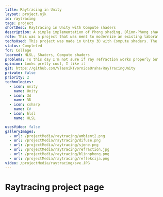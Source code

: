 ```yaml
---
title: Raytracing in Unity
layout: project.njk
id: raytracing
tags: project
shortDesc: Raytracing in Unity with Compute shaders
description: A simple implementation of Phong shading, Blinn-Phong shading, simple shadows and reflection and refraction with raytracing done with Compute shaders in Unity. The user can disable and enable different parts of shading in the Unity editor. The shader traces rays based on the objects in the scene and determines their colour depending on what parts of the shader are on and the number of bounces/refractions.
role: This was a project that was ment to modernize an existing laboratory exercise at FER. The idea was to rewrite most of the old .NET/Java code and port it into Unity and most importantly, improve rendering performance. This was done by using compute shaders which run lots of parallel threads strictly on the GPU and therefore improve pixel by pixel calculations.
techsUsed: This project was made in Unity 3D with Compute shaders. The shader calculates and overlays the camera image with the one it renders. Calculations are made for each pixel on the screen. The user has free movement but should not move objects around. The materials for the objects are all adjustable and all information is sent to the GPU using relevant streams. The project uses direct HLSL code and not Shadergraph (I didn't know how to use it at the time).
status: Completed
for: College
learned: HLSL, Shaders, Compute shaders
problems: To this day I'm not sure if ray refraction works properly but it looks good so it's fine
opinion: Looks pretty cool, I like it
git: https://github.com/VlasnikTvorniceOraha/RayTracingUnity
private: false
priority: 2
technologies:
  - icon: unity
    name: Unity
  - icon: 3d
    name: 3D
  - icon: csharp
    name: C#
  - icon: hlsl
    name: HLSL

usesVideo: false
galleryImages:
  - url: /projectMedia/raytracing/ambient2.png
  - url: /projectMedia/raytracing/difuse.png
  - url: /projectMedia/raytracing/sjene.png
  - url: /projectMedia/raytracing/refraction.jpg
  - url: /projectMedia/raytracing/blinnphong.png
  - url: /projectMedia/raytracing/reflekcija.png
video: /projectMedia/raytracing/sve.JPG
---
```

# Raytracing project page
